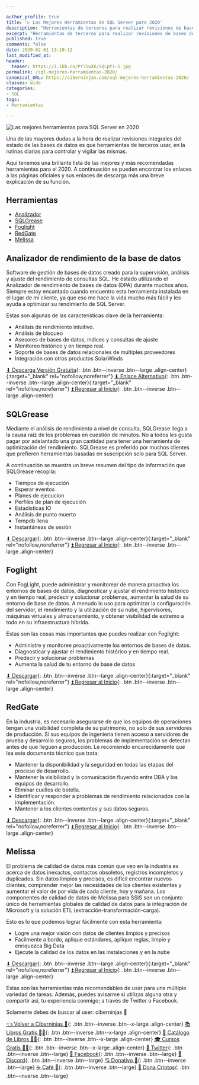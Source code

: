 ```yaml
---

author_profile: true
title: '▷ Las Mejores Herramientas de SQL Server para 2020'
description: "Herramientas de terceros para realizar revisiones de bases de datos desde un servidor de SQL"
excerpt: "Herramientas de terceros para realizar revisiones de bases de datos desde un servidor de SQL"
published: true
comments: false
date: 2020-02-01 13:10:12
last_modified_at: 
header:
  teaser: https://i.ibb.co/Pr7SwXK/SQLpt1-1.jpg
permalink: /sql-mejores-herramientas-2020/
canonical_URL: https://ciberninjas.com/sql-mejores-herramientas-2020/
classes: wide
categories:
- SQL
tags:
- Herramientas

---
```


![](https://i.ibb.co/Pr7SwXK/SQLpt1-1.jpg "Las mejores herramientas para SQL Server en 2020")

Una de las mayores dudas a la hora de realizar revisiones integrales del estado de las bases de datos es que herramientas de terceros usar, en la rutinas diarias para controlar y vigilar las mismas.

Aquí tenemos una brillante lista de las mejores y más recomendadas herramientas para el 2020. A continuación se pueden encontrar los enlaces a las páginas oficiales y sus enlaces de descarga más una breve explicación de su función.

## Herramientas

* [Analizador](/sql-mejores-herramientas-2020/#analizador-de-rendimiento-de-la-base-de-datos)
* [SQLGrease](/sql-mejores-herramientas-2020/#sqlgrease)
* [Foglight](/sql-mejores-herramientas-2020/#foglight)
* [RedGate](/sql-mejores-herramientas-2020/#redgate)
* [Melissa](/sql-mejores-herramientas-2020/#melissa)

## Analizador de rendimiento de la base de datos

Software de gestión de bases de datos creado para la supervisión, análisis y ajuste del rendimiento de consultas SQL. He estado utilizando el Analizador de rendimiento de bases de datos (DPA) durante muchos años. Siempre estoy encantado cuando encuentro esta herramienta instalada en el lugar de mi cliente, ya que eso me hace la vida mucho más fácil y les ayuda a optimizar su rendimiento de SQL Server.

Estas son algunas de las características clave de la herramienta:

- Análisis de rendimiento intuitivo.
- Análisis de bloqueo
- Asesores de bases de datos, índices y consultas de ajuste
- Monitoreo histórico y en tiempo real.
- Soporte de bases de datos relacionales de múltiples proveedores
- Integración con otros productos SolarWinds

[⬇ Descarga Versión Gratuita](https://www.solarwinds.com/database-performance-analyzer/registration?){: .btn .btn--inverse .btn--large .align-center}{:target="_blank" rel="nofollow,noreferrer"} [⬇ Enlace Alternativo](https://www.solarwinds.com/free-tools/database-performance-analyzer-free){: .btn .btn--inverse .btn--large .align-center}{:target="_blank" rel="nofollow,noreferrer"} [⏫ Regresar al Inicio](/sql-mejores-herramientas-2020/#herramientas){: .btn .btn--inverse .btn--large .align-center}

## SQLGrease

Mediante el análisis de rendimiento a nivel de consulta, SQLGrease llega a la causa raíz de los problemas en cuestión de minutos. No a todos les gusta pagar por adelantado una gran cantidad para tener una herramienta de optimización del rendimiento. SQLGrease es preferido por muchos clientes que prefieren herramientas basadas en suscripción solo para SQL Server.

A continuación se muestra un breve resumen del tipo de información que SQLGrease recopila:

- Tiempos de ejecución
- Esperar eventos
- Planes de ejecucion
- Perfiles de plan de ejecución
- Estadísticas IO
- Análisis de punto muerto
- Tempdb llena
- Instantáneas de sesión

[⬇ Descargar](https://sqlgrease.com/Home/PricingOptions?){: .btn .btn--inverse .btn--large .align-center}{:target="_blank" rel="nofollow,noreferrer"} [⏫ Regresar al Inicio](/sql-mejores-herramientas-2020/#herramientas){: .btn .btn--inverse .btn--large .align-center}

## Foglight

Con FogLight, puede administrar y monitorear de manera proactiva los entornos de bases de datos, diagnosticar y ajustar el rendimiento histórico y en tiempo real, predecir y solucionar problemas, aumentar la salud de su entorno de base de datos. A menudo lo uso para optimizar la configuración del servidor, el rendimiento y la utilización de su nube, hipervisores, máquinas virtuales y almacenamiento, y obtener visibilidad de extremo a todo en su infraestructura híbrida.

Estas son las cosas más importantes que puedes realizar con Foglight:

- Administre y monitoree proactivamente los entornos de bases de datos.
- Diagnosticar y ajustar el rendimiento histórico y en tiempo real.
- Predecir y solucionar problemas
- Aumenta la salud de tu entorno de base de datos

[⬇ Descargar](https://www.quest.com/register/55612/){: .btn .btn--inverse .btn--large .align-center}{:target="_blank" rel="nofollow,noreferrer"} [⏫ Regresar al Inicio](/sql-mejores-herramientas-2020/#herramientas){: .btn .btn--inverse .btn--large .align-center}

## RedGate

En la industria, es necesario asegurarse de que los equipos de operaciones tengan una visibilidad completa de su patrimonio, no solo de sus servidores de producción. Si sus equipos de ingeniería tienen acceso a servidores de prueba y desarrollo seguros, los problemas de implementación se detectan antes de que lleguen a producción. Le recomiendo encarecidamente que lea este documento técnico que trata:

- Mantener la disponibilidad y la seguridad en todas las etapas del proceso de desarrollo.
- Mantener la visibilidad y la comunicación fluyendo entre DBA y los equipos de desarrollo.
- Eliminar cuellos de botella.
- Identificar y responder a problemas de rendimiento relacionados con la implementación.
- Mantener a los clientes contentos y sus datos seguros.

[⬇ Descargar](https://www.red-gate.com/products/dba/sql-monitor/entrypage/improve-your-deployment-performance){: .btn .btn--inverse .btn--large .align-center}{:target="_blank" rel="nofollow,noreferrer"} [⏫ Regresar al Inicio](/sql-mejores-herramientas-2020/#herramientas){: .btn .btn--inverse .btn--large .align-center}

## Melissa

El problema de calidad de datos más común que veo en la industria es acerca de datos inexactos, contactos obsoletos, registros incompletos y duplicados. Sin datos limpios y precisos, es difícil encontrar nuevos clientes, comprender mejor las necesidades de los clientes existentes y aumentar el valor de por vida de cada cliente, hoy y mañana. Los componentes de calidad de datos de Melissa para SSIS son un conjunto único de herramientas globales de calidad de datos para la integración de Microsoft y la solución ETL (extracción-transformación-carga).

Esto es lo que podemos lograr fácilmente con esta herramienta:

- Logre una mejor visión con datos de clientes limpios y precisos
- Fácilmente a bordo, aplique estándares, aplique reglas, limpie y enriquezca Big Data
- Ejecute la calidad de los datos en las instalaciones y en la nube

[⬇ Descargar](https://www.melissa.com/pricing/){: .btn .btn--inverse .btn--large .align-center}{:target="_blank" rel="nofollow,noreferrer"} [⏫ Regresar al Inicio](/sql-mejores-herramientas-2020/#herramientas){: .btn .btn--inverse .btn--large .align-center}

Estas son las herramientas más recomendables de usar para una múltiple variedad de tareas. Además, puedes avisarme si utilizas alguna otra y compartir así, tu experiencia conmigo; a través de Twitter o Facebook. 

Solamente debes de buscar al user: ciberninjas 🤞

[👈 Volver a Ciberninjas 🏡](/){: .btn .btn--inverse .btn--x-large .align-center}
[📚 Libros Gratis 🕵️‍♂️](/biblioteca-de-programacion-y-tecnologia/#page-title){: .btn .btn--inverse .btn--x-large .align-center}
[🛒 Catálogo de Libros 👨‍💻](/libros/#page-title){: .btn .btn--inverse .btn--x-large .align-center}
[🎓 Cursos Gratis 👨‍🏫](/cursos-tecnologia/#page-title){: .btn .btn--inverse .btn--x-large .align-center}
[🐤 Twitter](https://kutt.it/ciberninjast){: .btn .btn--inverse .btn--large} [📘 Facebook](https://kutt.it/cibercursos){: .btn .btn--inverse .btn--large} [💭 Discord](https://kutt.it/ciberninjas_discord){: .btn .btn--inverse .btn--large} [💘 Donativo 🥰](https://kutt.it/donativo){: .btn .btn--inverse .btn--large} [☕ Café 👏](https://kutt.it/Cafe){: .btn .btn--inverse .btn--large} [🎁 Dona Criptos](https://kutt.it/ciberninjas_discord){: .btn .btn--inverse .btn--large}
